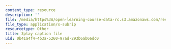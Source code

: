 ```yaml
---
content_type: resource
description: ''
file: /media/https%3A/open-learning-course-data-rc.s3.amazonaws.com/res-5-0001-digital-lab-techniques-manual-spring-2007/0b41a4f44b3a526097ad293b6ab66dc0_B_QyhG2-VBI.vtt
file_type: application/x-subrip
resourcetype: Other
title: 3play caption file
uid: 0b41a4f4-4b3a-5260-97ad-293b6ab66dc0
---
```


